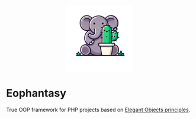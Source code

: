 <p align="center">
    <img src="eophantasy.jpg" width="180" alt="Eophantasy">
</p>

# Eophantasy

True OOP framework for PHP projects based on [Elegant Objects principles](https://www.elegantobjects.org).
